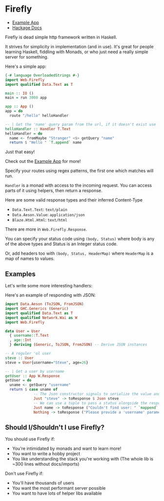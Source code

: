 # Firefly

- [Example App](./firefly-example/app/Main.hs)
- [Hackage Docs](http://hackage.haskell.org/package/firefly-0.1.0.0/docs/Web-Firefly.html)

Firefly is dead simple http framework written in Haskell.

It strives for simplicity in implementation (and in use).
It's great for people learning Haskell, fiddling with Monads,
or who just need a really simple server for something.

Here's a simple app:

```haskell
{-# language OverloadedStrings #-}
import Web.Firefly
import qualified Data.Text as T

main :: IO ()
main = run 3000 app

app :: App ()
app = do
  route "/hello" helloHandler

-- | Get the 'name' query param from the url, if it doesn't exist use 'Stranger'
helloHandler :: Handler T.Text
helloHandler = do
  name <- fromMaybe "Stranger" <$> getQuery "name"
  return $ "Hello " `T.append` name

```

Just that easy!

Check out the [Example App](./firefly-example/app/Main.hs) for more!

Specify your routes using regex patterns, the first one which matches will run.

`Handler` is a monad with access to the incoming request. You can access parts
of it using helpers, then return a response.

Here are some valid response types and their inferred Content-Type

- `Data.Text.Text`: `text/plain` 
- `Data.Aeson.Value`: `application/json` 
- `Blaze.Html.Html`: `text/html`

There are more in `Web.Firefly.Response`.

You can specify your status code using `(body, Status)` where body is any of
the above types and Status is an Integer status code.

Or, add headers too with `(body, Status, HeaderMap)` where `HeaderMap` is a map
of names to values.

## Examples

Let's write some more interesting handlers:

Here's an example of responding with JSON:

```haskell
import Data.Aeson (ToJSON, FromJSON)
import GHC.Generics (Generic)
import qualified Data.Text as T
import qualified Network.Wai as W
import Web.Firefly

data User = User
  { username::T.Text
  , age::Int
  } deriving (Generic, ToJSON, FromJSON) -- Derive JSON instances

-- A reguler 'ol user
steve :: User
steve = User{username="Steve", age=26}

-- | Get a user by username
getUser :: App W.Response
getUser = do
  uname <- getQuery "username"
  return $ case uname of
             -- The Json constructor signals to serialize the value and respond as "application/json"
             Just "steve" -> toResponse $ Json steve 
             -- We can use a tuple to pass a status alongside the response body
             Just name -> toResponse ("Couldn't find user: " `mappend` name, notFound404)
             Nothing -> toResponse ("Please provide a 'username' parameter" :: T.Text, badRequest400)
```

## Should I/Shouldn't I use Firefly?

You should use Firefly if:

- You're intimidated by monads and want to learn more!
- You want to write a hobby project
- You like understanding the stack you're working with (The whole lib is ~300 lines without docs/imports)

Don't use Firefly if:

- You'll have thousands of users
- You want the most performant server possible
- You want to have lots of helper libs available

